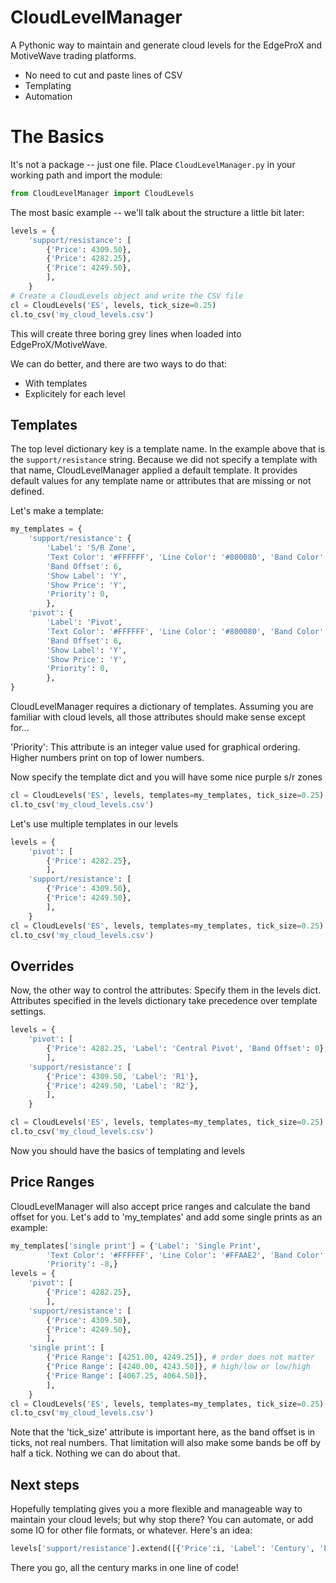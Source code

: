 # CloudLevelManager
A Pythonic way to maintain and generate cloud levels for the EdgeProX and MotiveWave trading platforms.
- No need to cut and paste lines of CSV
- Templating
- Automation

# The Basics
It's not a package -- just one file.  Place `CloudLevelManager.py` in your working path and import the module:
```python
from CloudLevelManager import CloudLevels
```
The most basic example -- we'll talk about the structure a little bit later:
```python
levels = {
    'support/resistance': [
        {'Price': 4309.50},
        {'Price': 4282.25},
        {'Price': 4249.50},
        ],
    }
# Create a CloudLevels object and write the CSV file
cl = CloudLevels('ES', levels, tick_size=0.25)
cl.to_csv('my_cloud_levels.csv')
```
This will create three boring grey lines when loaded into EdgeProX/MotiveWave.

We can do better, and there are two ways to do that:
- With templates
- Explicitely for each level

## Templates
The top level dictionary key is a template name. In the example above that is the `support/resistance` string.  Because we did not specify a template with that name, CloudLevelManager applied a default template.  It provides default values for any template name or attributes that are missing or not defined.

Let's make a template:
```python
my_templates = {
    'support/resistance': {
        'Label': 'S/R Zone',
        'Text Color': '#FFFFFF', 'Line Color': '#800080', 'Band Color': '#800080',
        'Band Offset': 6,
        'Show Label': 'Y',
        'Show Price': 'Y',
        'Priority': 0,
        },
    'pivot': {
        'Label': 'Pivot',
        'Text Color': '#FFFFFF', 'Line Color': '#800080', 'Band Color': '#800080',
        'Band Offset': 6,
        'Show Label': 'Y',
        'Show Price': 'Y',
        'Priority': 0,
        },
}
```
CloudLevelManager requires a dictionary of templates.  Assuming you are familiar
with cloud levels, all those attributes should make sense except for...

'Priority': This attribute is an integer value used for graphical ordering.
Higher numbers print on top of lower numbers.

Now specify the template dict and you will have some nice purple s/r zones
```python
cl = CloudLevels('ES', levels, templates=my_templates, tick_size=0.25)
cl.to_csv('my_cloud_levels.csv')
```
Let's use multiple templates in our levels
```python
levels = {
    'pivot': [
        {'Price': 4282.25},
        ],
    'support/resistance': [
        {'Price': 4309.50},
        {'Price': 4249.50},
        ],
    }
cl = CloudLevels('ES', levels, templates=my_templates, tick_size=0.25)
cl.to_csv('my_cloud_levels.csv')
```
## Overrides
Now, the other way to control the attributes: Specify them in the levels dict.
Attributes specified in the levels dictionary take precedence over template settings.
```python
levels = {
    'pivot': [
        {'Price': 4282.25, 'Label': 'Central Pivot', 'Band Offset': 0},
        ],
    'support/resistance': [
        {'Price': 4309.50, 'Label': 'R1'},
        {'Price': 4249.50, 'Label': 'R2'},
        ],
    }

cl = CloudLevels('ES', levels, templates=my_templates, tick_size=0.25)
cl.to_csv('my_cloud_levels.csv')
```
Now you should have the basics of templating and levels

## Price Ranges
CloudLevelManager will also accept price ranges and calculate the band offset for you.
Let's add to 'my_templates' and add some single prints as an example:
```python
my_templates['single print'] = {'Label': 'Single Print',
        'Text Color': '#FFFFFF', 'Line Color': '#FFAAE2', 'Band Color': '#FFAAE2',
        'Priority': -8,}
levels = {
    'pivot': [
        {'Price': 4282.25},
        ],
    'support/resistance': [
        {'Price': 4309.50},
        {'Price': 4249.50},
        ],
    'single print': [
        {'Price Range': [4251.00, 4249.25]}, # order does not matter
        {'Price Range': [4240.00, 4243.50]}, # high/low or low/high
        {'Price Range': [4067.25, 4064.50]},
        ],
    }
cl = CloudLevels('ES', levels, templates=my_templates, tick_size=0.25)
cl.to_csv('my_cloud_levels.csv')
```
Note that the 'tick_size' attribute is important here, as the band offset is in
ticks, not real numbers.  That limitation will also make some bands be off by
half a tick.  Nothing we can do about that.

## Next steps
Hopefully templating gives you a more flexible and manageable way to maintain
your cloud levels; but why stop there?  You can automate, or add some IO for
other file formats, or whatever.  Here's an idea:
```python
levels['support/resistance'].extend([{'Price':i, 'Label': 'Century', 'Priority': -5} for i in range(3500, 5100, 100)])
```
There you go, all the century marks in one line of code!

